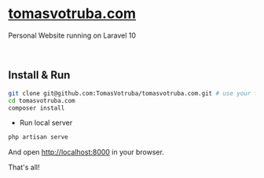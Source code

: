 # [tomasvotruba.com](https://tomasvotruba.com)

Personal Website running on Laravel 10

<br>

## Install & Run

```bash
git clone git@github.com:TomasVotruba/tomasvotruba.com.git # use your fork if you want to contribute
cd tomasvotruba.com
composer install
```

- Run local server

```bash
php artisan serve
```

And open [http://localhost:8000](localhost:8000) in your browser.

That's all!
